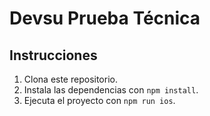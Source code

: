 # Devsu Prueba Técnica

## Instrucciones

1. Clona este repositorio.
2. Instala las dependencias con `npm install`.
3. Ejecuta el proyecto con `npm run ios`.
